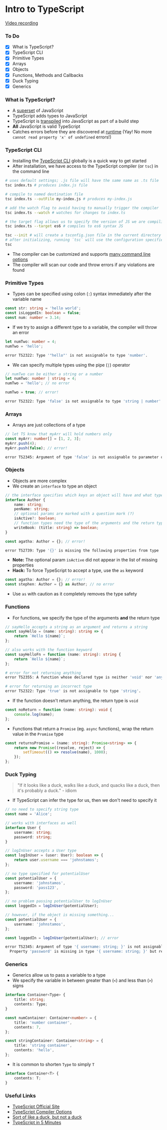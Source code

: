 # Intro to TypeScript

[Video recording](https://vimeo.com/911894559/f921acec96?share=copy)

### To Do

- [x] What is TypeScript?
- [x] TypeScript CLI
- [x] Primitive Types
- [x] Arrays
- [x] Objects
- [x] Functions, Methods and Callbacks
- [x] Duck Typing
- [x] Generics

### What is TypeScript?

- A [superset](https://encyclopedia2.thefreedictionary.com/superset) of JavaScript
- TypeScript adds types to JavaScript
- TypeScript is [transpiled](https://scotch.io/tutorials/javascript-transpilers-what-they-are-why-we-need-them) into JavaScript as part of a build step
- **All** JavaScript is valid TypeScript
- Catches errors before they are discovered at [runtime](https://searchsoftwarequality.techtarget.com/definition/runtime) (Yay! No more `cannot read property 'x' of undefined` errors!)

### TypeScript CLI

- Installing the [TypeScript CLI](https://www.npmjs.com/package/typescript) globally is a quick way to get started
- After installation, we have access to the TypeScript compiler (or `tsc`) in the command line

```sh
# uses default settings; .js file will have the same name as .ts file
tsc index.ts # produces index.js file

# compile to named destination file
tsc index.ts --outFile my-index.js # produces my-index.js

# add the watch flag to avoid having to manually trigger the compiler
tsc index.ts --watch # watches for changes to index.ts

# the target flag allows us to specify the version of JS we are compiling to
tsc index.ts --target es6 # compiles to es6 syntax JS

tsc --init # will create a tsconfig.json file in the current directory
# after initializing, running `tsc` will use the configuration specified in the file
tsc
```

- The compiler can be customized and supports [many command line options](https://www.typescriptlang.org/docs/handbook/compiler-options.html)
- The compiler will scan our code and throw errors if any violations are found

### Primitive Types

- Types can be specified using colon (`:`) syntax immediately after the variable name

```ts
const str: string = 'hello world';
const isLoggedIn: boolean = false;
const num: number = 3.14;
```

- If we try to assign a different type to a variable, the compiler will throw an error

```ts
let numTwo: number = 4;
numTwo = 'hello';
```

```sh
error TS2322: Type '"hello"' is not assignable to type 'number'.
```

- We can specify multiple types using the pipe (`|`) operator

```ts
// numTwo can be either a string or a number
let numTwo: number | string = 4;
numTwo = 'hello'; // no error

numTwo = true; // error!
```

```sh
error TS2322: Type 'false' is not assignable to type 'string | number'.
```

### Arrays

- Arrays are just collections of a type

```ts
// let TS know that myArr will hold numbers only
const myArr: number[] = [1, 2, 3];
myArr.push(4);
myArr.push(false); // error!
```

```sh
error TS2345: Argument of type 'false' is not assignable to parameter of type 'number'.
```

### Objects

- Objects are more complex
- We create an `interface` to type an object

```ts
// the interface specifies which keys an object will have and what type the values will be
interface Author {
	name: string;
	penName: string;
	// optional params are marked with a question mark (?)
	isActive?: boolean;
	// function types need the type of the arguments and the return type
	writeBook: (title: string) => boolean;
}

const agatha: Author = {}; // error!
```

```sh
error TS2739: Type '{}' is missing the following properties from type 'Author': name, penName, writeBook
```

- **Note:** The optional param `isActive` did not appear in the list of missing properties
- **Hack:** To force TypeScript to accept a type, use the `as` keyword

```ts
const agatha: Author = {}; // error!
const stephen: Author = {} as Author; // no error
```

- Use `as` with caution as it completely removes the type safety

### Functions

- For functions, we specify the type of the arguments **and** the return type

```ts
// sayHello accepts a string as an argument and returns a string
const sayHello = (name: string): string => {
	return `Hello ${name}`;
};

// also works with the function keyword
const sayHelloFn = function (name: string): string {
	return `Hello ${name}`;
};
```

```sh
# error for not returning anything
error TS2355: A function whose declared type is neither 'void' nor 'any' must return a value.

# error for returning an incorrect type
error TS2322: Type 'true' is not assignable to type 'string'.
```

- If the function doesn't return anything, the return type is `void`

```ts
const noReturn = function (name: string): void {
	console.log(name);
};
```

- Functions that return a `Promise` (eg. `async` functions), wrap the return value in the `Promise` type

```ts
const returnsPromise = (name: string): Promise<string> => {
	return new Promise((resolve, reject) => {
		setTimeout(() => resolve(name), 1000);
	});
};
```

### Duck Typing

> "If it looks like a duck, walks like a duck, and quacks like a duck, then it's probably a duck." - idiom

- If TypeScript can infer the type for us, then we don't need to specify it

```ts
// no need to specify string type
const name = 'Alice';
```

```ts
// works with interfaces as well
interface User {
	username: string;
	password: string;
}

// logInUser accepts a User type
const logInUser = (user: User): boolean => {
	return user.username === 'johnstamos';
};

// no type specified for potentialUser
const potentialUser = {
	username: 'johnstamos',
	password: 'pass123',
};

// no problem passing potentialUser to logInUser
const loggedIn = logInUser(potentialUser);
```

```ts
// however, if the object is missing something...
const potentialUser = {
	username: 'johnstamos',
};

const loggedIn = logInUser(potentialUser); // error
```

```sh
error TS2345: Argument of type '{ username: string; }' is not assignable to parameter of type 'User'.
  Property 'password' is missing in type '{ username: string; }' but required in type 'User'.
```

### Generics

- Generics allow us to pass a variable to a type
- We specify the variable in between greater than (`<`) and less than (`>`) signs

```ts
interface Container<Type> {
	title: string;
	contents: Type;
}

const numContainer: Container<number> = {
	title: 'number container',
	contents: 7,
};

const stringContainer: Container<string> = {
	title: 'string container',
	contents: 'hello',
};
```

- It is common to shorten `Type` to simply `T`

```ts
interface Container<T> {
	contents: T;
}
```

### Useful Links

- [TypeScript Official Site](https://www.typescriptlang.org/)
- [TypeScript Compiler Options](https://www.typescriptlang.org/docs/handbook/compiler-options.html)
- [Sort of like a duck, but not a duck](https://birdersjourney.com/2015/03/01/nope-not-a-duck/)
- [TypeScript in 5 Minutes](https://www.typescriptlang.org/docs/handbook/typescript-in-5-minutes.html)
